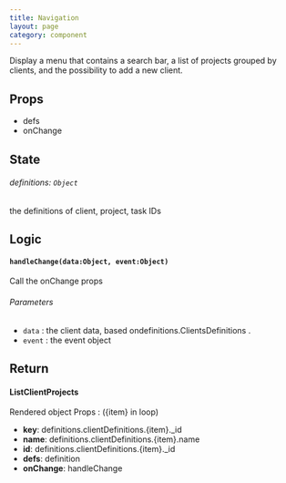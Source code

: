 ```yaml
---
title: Navigation
layout: page
category: component
---
```


Display a menu that contains a search bar, a list of projects grouped by clients, and the possibility to add a new client.

## Props ##

- defs
- onChange

## State ##

###### definitions: `Object` ######

the definitions of client, project, task IDs 



## Logic ##

#### `handleChange(data:Object, event:Object)` ####

Call the onChange props

###### Parameters ######

- `data` : the client data, based ondefinitions.ClientsDefinitions . 
- `event` : the event object


## Return ##

#### ListClientProjects ####
Rendered object
Props : ({item} in loop)
- **key**: definitions.clientDefinitions.{item}._id
- **name**: definitions.clientDefinitions.{item}.name
- **id**: definitions.clientDefinitions.{item}._id
- **defs**: definition
- **onChange**: handleChange

